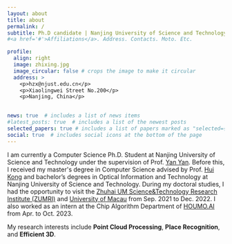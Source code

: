 ```yaml
---
layout: about
title: about
permalink: /
subtitle: Ph.D candidate | Nanjing University of Science and Technology, China.
#<a href='#'>Affiliations</a>. Address. Contacts. Moto. Etc.

profile:
  align: right
  image: zhixing.jpg
  image_circular: false # crops the image to make it circular
  address: >
    <p>hzx@njust.edu.cn</p>
    <p>Xiaolingwei Street No.200</p>
    <p>Nanjing, China</p>
   

news: true  # includes a list of news items
#latest_posts: true  # includes a list of the newest posts
selected_papers: true # includes a list of papers marked as "selected={true}"
social: true  # includes social icons at the bottom of the page
---
```


I am currently a Computer Science Ph.D. Student at Nanjing University of Science and Technology under the supervision of Prof. [Yan Yan](https://tomyan555.github.io/). Before this, I received my master's degree in Computer Science advised by Prof. [Hui Kong](https://sites.google.com/view/huikonglab/members/hui-kong) and bachelor’s degrees in Optical Information and Technology at Nanjing University of Science and Technology. During my doctoral studies, I had the opportunity to visit the [Zhuhai UM Science&Technology Research Institute (ZUMRI)](http://zumri.cn/) and [University of Macau](https://www.um.edu.mo/) from Sep. 2021 to Dec. 2022. I also worked as an intern at the Chip Algorithm Department of [HOUMO.AI](https://www.houmoai.com/) from Apr. to Oct. 2023.

My research interests include **Point Cloud Processing**, **Place Recognition**, and **Efficient 3D**.



